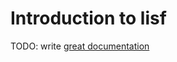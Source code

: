 # Introduction to lisf

TODO: write [great documentation](http://jacobian.org/writing/what-to-write/)
